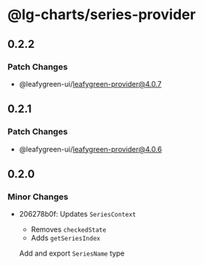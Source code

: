 # @lg-charts/series-provider

## 0.2.2

### Patch Changes

- @leafygreen-ui/leafygreen-provider@4.0.7

## 0.2.1

### Patch Changes

- @leafygreen-ui/leafygreen-provider@4.0.6

## 0.2.0

### Minor Changes

- 206278b0f: Updates `SeriesContext`

  - Removes `checkedState`
  - Adds `getSeriesIndex`

  Add and export `SeriesName` type
